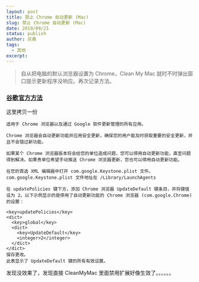 ```yaml
---
layout: post
title: 禁止 Chrome 自动更新 (Mac)
slug: 禁止 Chrome 自动更新 (Mac)
date: 2019/09/21
status: publish
author: 灰桑
tags:
  - 其他
excerpt: 
---
```


> 自从把电脑的默认浏览器设置为 Chrome，Clean My Mac 就时不时弹出窗口提示更新程序没响应。再次记录方法。

### [谷歌官方方法](https://support.google.com/chrome/a/answer/7591084?hl=zh-Hans)

这里拷贝一份

```
适用于 Chrome 浏览器以及通过 Google 软件更新管理的所有应用。

Chrome 浏览器会自动更新功能并应用安全更新，确保您的用户能及时获取重要的安全更新，并且不会错过新功能。

如果某个 Chrome 浏览器版本将会给您的单位造成问题，您可以停用自动更新功能，直至问题得到解决。如果贵单位希望手动推送 Chrome 浏览器更新，您也可以停用自动更新功能。

在您的首选 XML 编辑器中打开 com.google.Keystone.plist 文件。
com.google.Keystone.plist 文件地址在 /Library/LaunchAgents

在 updatePolicies 键下方，添加 Chrome 浏览器 UpdateDefault 键条目，并将键值设为 2。以下示例显示的是停用了自动更新功能的 Chrome 浏览器 (com.google.Chrome) 的设置：

<key>updatePolicies</key>
<dict>
  <key>global</key>
  <dict>
    <key>UpdateDefault</key>
    <integer>2</integer>
  </dict>
</dict>
保存更改。
此表显示了 UpdateDefault 键的所有有效设置。
```

发现没效果了，发现直接 CleanMyMac 里面禁用扩展好像生效了。。。。。。

